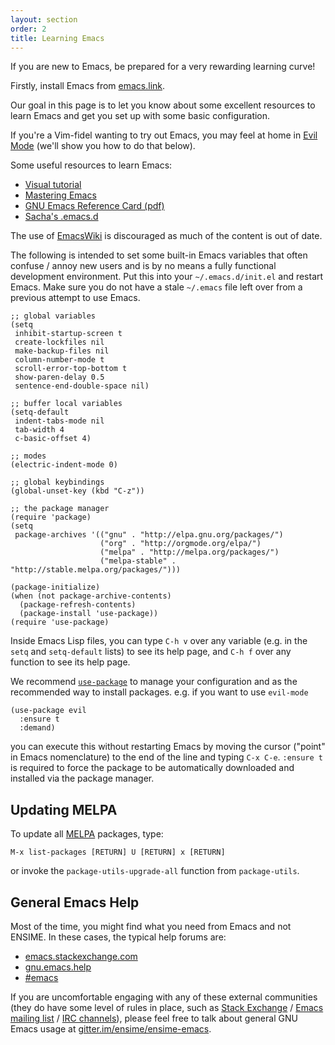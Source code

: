 ```yaml
---
layout: section
order: 2
title: Learning Emacs
---
```


If you are new to Emacs, be prepared for a very rewarding learning curve!

Firstly, install Emacs from [emacs.link](http://emacs.link).

Our goal in this page is to let you know about some excellent resources to learn Emacs and get you set up with some basic configuration.

If you're a Vim-fidel wanting to try out Emacs, you may feel at home in [Evil Mode](https://bitbucket.org/lyro/evil/wiki/Home) (we'll show you how to do that below).

Some useful resources to learn Emacs:

- [Visual tutorial](http://sachachua.com/blog/2013/05/how-to-learn-emacs-a-hand-drawn-one-pager-for-beginners/)
- [Mastering Emacs](https://www.masteringemacs.org/)
- [GNU Emacs Reference Card (pdf)](https://www.gnu.org/software/emacs/refcards/pdf/refcard.pdf)
- [Sacha's .emacs.d](http://pages.sachachua.com/.emacs.d/Sacha.html)

The use of [EmacsWiki](http://www.emacswiki.org/) is discouraged as much of the content is out of date.

The following is intended to set some built-in Emacs variables that often confuse / annoy new users and is by no means a fully functional development environment. Put this into your `~/.emacs.d/init.el` and restart Emacs. Make sure you do not have a stale `~/.emacs` file left over from a previous attempt to use Emacs.

```elisp
;; global variables
(setq
 inhibit-startup-screen t
 create-lockfiles nil
 make-backup-files nil
 column-number-mode t
 scroll-error-top-bottom t
 show-paren-delay 0.5
 sentence-end-double-space nil)

;; buffer local variables
(setq-default
 indent-tabs-mode nil
 tab-width 4
 c-basic-offset 4)

;; modes
(electric-indent-mode 0)

;; global keybindings
(global-unset-key (kbd "C-z"))

;; the package manager
(require 'package)
(setq
 package-archives '(("gnu" . "http://elpa.gnu.org/packages/")
                    ("org" . "http://orgmode.org/elpa/")
                    ("melpa" . "http://melpa.org/packages/")
                    ("melpa-stable" . "http://stable.melpa.org/packages/")))

(package-initialize)
(when (not package-archive-contents)
  (package-refresh-contents)
  (package-install 'use-package))
(require 'use-package)
```

Inside Emacs Lisp files, you can type `C-h v` over any variable (e.g. in the `setq` and `setq-default` lists) to see its help page, and `C-h f` over any function to see its help page.

We recommend [`use-package`](https://github.com/jwiegley/use-package) to manage your configuration and as the recommended way to install packages. e.g. if you want to use `evil-mode`

```elisp
(use-package evil
  :ensure t
  :demand)
```

you can execute this without restarting Emacs by moving the cursor ("point" in Emacs nomenclature) to the end of the line and typing `C-x C-e`.  `:ensure t` is required to force the package to be automatically downloaded and installed via the package manager.


## Updating MELPA

To update all [MELPA](http://melpa.org/#/) packages, type:

```
M-x list-packages [RETURN] U [RETURN] x [RETURN]
```

or invoke the `package-utils-upgrade-all` function from `package-utils`.

## General Emacs Help

Most of the time, you might find what you need from Emacs and not ENSIME. In these cases, the typical help forums are:

- [emacs.stackexchange.com](https://emacs.stackexchange.com/)
- [gnu.emacs.help](https://groups.google.com/forum/#!forum/gnu.emacs.help)
- [#emacs](https://www.emacswiki.org/emacs/EmacsChannel)

If you are uncomfortable engaging with any of these external communities (they do have some level of rules in place, such as [Stack Exchange](http://meta.stackexchange.com/help/be-nice) / [Emacs mailing list](http://www.emacswiki.org/emacs/EmacsMailingLists) / [IRC channels](https://www.emacswiki.org/emacs/EmacsChannel#toc3)), please feel free to talk about general GNU Emacs usage at [gitter.im/ensime/ensime-emacs](http://gitter.im/ensime/ensime-emacs).
